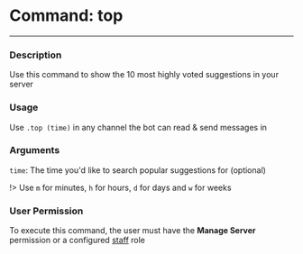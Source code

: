 # Command: top
---
### Description
Use this command to show the 10 most highly voted suggestions in your server

### Usage
Use `.top (time)` in any channel the bot can read & send messages in

### Arguments
`time`: The time you'd like to search popular suggestions for (optional)

!> Use `m` for minutes, `h` for hours, `d` for days and `w` for weeks

### User Permission
To execute this command, the user must have the **Manage Server** permission or a configured [staff](/config/staffroles.md) role
